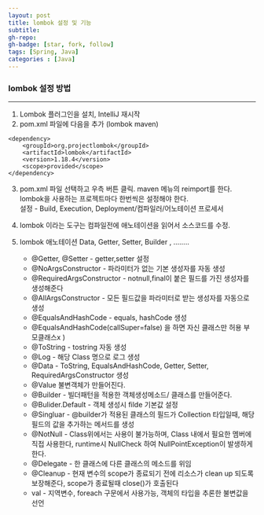 ```yaml
---
layout: post
title: lombok 설정 및 기능
subtitle: 
gh-repo: 
gh-badge: [star, fork, follow]
tags: [Spring, Java]
categories : [Java]
---
```


### lombok 설정 방법
---

1. Lombok 플러그인을 설치, IntelliJ 재시작  
2. pom.xml 파일에 다음을 추가 (lombok maven)  

~~~
<dependency>
    <groupId>org.projectlombok</groupId>
    <artifactId>lombok</artifactId>
    <version>1.18.4</version>
    <scope>provided</scope>
</dependency>
~~~

3. pom.xml 파일 선택하고 우측 버튼 클릭. maven 메뉴의 reimport를 한다.  
lombok을 사용하는 프로젝트마다 한번씩은 설정해야 한다.  
설정 - Build, Execution, Deployment/컴파일러/어노테이션 프로세서  

4. lombok 이라는 도구는 컴파일전에 애노테이션을 읽어서 소스코드를 수정.  

5. lombok 애노테이션   Data, Getter, Setter, Builder , ........

    - @Getter, @Setter - getter,setter 설정  
    - @NoArgsConstructor - 파라미터가 없는 기본 생성자를 자동 생성
    - @RequiredArgsConstructor - notnull,final이 붙은 필드를 가진 생성자를 생성해준다
    - @AllArgsConstructor - 모든 필드값을 파라미터로 받는 생성자를 자동으로 생성
    - @EqualsAndHashCode - equals, hashCode  생성
    - @EqualsAndHashCode(callSuper=false) 을 하면 자신 클래스만 허용 부모클래스x )
    - @ToString - tostring 자동 생성
    - @Log - 해당 Class 명으로 로그 생성
    - @Data - ToString, EqualsAndHashCode, Getter, Setter, RequiredArgsConstructor 생성
    - @Value 불변객체가 만들어진다.
    - @Builder - 빌더패턴을 적용한 객체생성메소드/ 클래스를 만들어준다.
    - @Bulider.Default - 객체 생성시 filde 기본값 설정 
    - @Singluar - @builder가 적용된 클래스의 필드가 Collection 타입일때, 해당 필드의 값을 추가하는 메서드를 생성
    - @NotNull - Class위에서는 사용이 불가능하며, Class 내에서 필요한 멤버에 직접 사용한다, runtime시 NullCheck 하여 NullPointException이 발생하게 한다.
    - @Delegate - 한 클래스에 다른 클래스의 메소드를 위임
    - @Cleanup - 현재 변수의 scope가 종료되기 전에 리소스가 clean up 되도록 보장해준다, scope가 종료될때 close()가 호출된다
    - val - 지역변수, foreach 구문에서 사용가능, 객체의 타입을 추론한 불변값을 선언